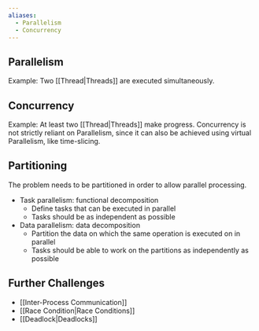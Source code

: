 ```yaml
---
aliases:
  - Parallelism
  - Concurrency
---
```


## Parallelism

Example: Two [[Thread|Threads]] are executed simultaneously.

## Concurrency

Example: At least two [[Thread|Threads]] make progress.
Concurrency is not strictly reliant on Parallelism, since it can also be achieved using virtual Parallelism, like time-slicing.

## Partitioning

The problem needs to be partitioned in order to allow parallel processing.

- Task parallelism: functional decomposition
  - Define tasks that can be executed in parallel
  - Tasks should be as independent as possible
- Data parallelism: data decomposition
  - Partition the data on which the same operation is executed on in parallel
  - Tasks should be able to work on the partitions as independently as possible

## Further Challenges

- [[Inter-Process Communication]]
- [[Race Condition|Race Conditions]]
- [[Deadlock|Deadlocks]]
